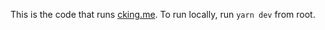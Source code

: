 This is the code that runs [cking.me](https://www.cking.me). To run locally, run `yarn dev` from root.